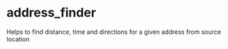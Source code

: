 address_finder
==============

Helps to find distance, time and directions for a given address from source location

